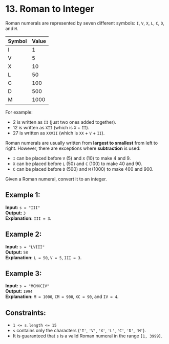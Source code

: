 # 13. Roman to Integer

Roman numerals are represented by seven different symbols: `I`, `V`, `X`, `L`, `C`, `D`, and `M`.

| Symbol | Value  |
|--------|--------|
| I      | 1      |
| V      | 5      |
| X      | 10     |
| L      | 50     |
| C      | 100    |
| D      | 500    |
| M      | 1000   |

For example:
- 2 is written as `II` (just two ones added together).
- 12 is written as `XII` (which is `X` + `II`).
- 27 is written as `XXVII` (which is `XX` + `V` + `II`).

Roman numerals are usually written from **largest to smallest** from left to right. However, there are exceptions where **subtraction** is used:
- `I` can be placed before `V` (5) and `X` (10) to make 4 and 9.
- `X` can be placed before `L` (50) and `C` (100) to make 40 and 90.
- `C` can be placed before `D` (500) and `M` (1000) to make 400 and 900.

Given a Roman numeral, convert it to an integer.

## Example 1:
**Input:** `s = "III"`  
**Output:** `3`  
**Explanation:** `III = 3`.

## Example 2:
**Input:** `s = "LVIII"`  
**Output:** `58`  
**Explanation:** `L = 50`, `V = 5`, `III = 3`.

## Example 3:
**Input:** `s = "MCMXCIV"`  
**Output:** `1994`  
**Explanation:** `M = 1000`, `CM = 900`, `XC = 90`, and `IV = 4`.

## Constraints:
- `1 <= s.length <= 15`
- `s` contains only the characters (`'I'`, `'V'`, `'X'`, `'L'`, `'C'`, `'D'`, `'M'`).
- It is guaranteed that `s` is a valid Roman numeral in the range `[1, 3999]`.

